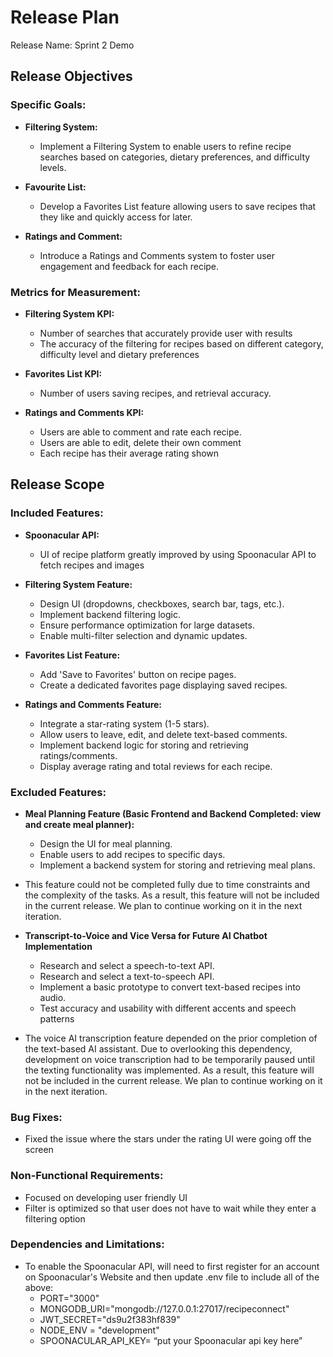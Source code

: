 # Release Plan


Release Name: Sprint 2 Demo


## Release Objectives
### Specific Goals:
- <b>Filtering System:</b>
  - Implement a Filtering System to enable users to refine recipe searches based on categories, dietary preferences, and difficulty levels. 


- <b>Favourite List:</b>
  - Develop a Favorites List feature allowing users to save recipes that they like and quickly access for later. 


- <b>Ratings and Comment:</b>
  - Introduce a Ratings and Comments system to foster user engagement and feedback for each recipe.


### Metrics for Measurement:
- <b>Filtering System KPI:</b>
  - Number of searches that accurately provide user with results
  - The accuracy of the filtering for recipes based on different category, difficulty level and dietary preferences


- <b>Favorites List KPI:</b>
  - Number of users saving recipes, and retrieval accuracy.


- <b>Ratings and Comments KPI:</b>
  - Users are able to comment and rate each recipe.
  - Users are able to edit, delete their own comment
  - Each recipe has their average rating shown


## Release Scope
### Included Features:


- <b>Spoonacular API:</b>
  - UI of recipe platform greatly improved by using Spoonacular API to fetch recipes and images


- <b>Filtering System Feature:</b>
  - Design UI (dropdowns, checkboxes, search bar, tags, etc.).
  - Implement backend filtering logic.
  - Ensure performance optimization for large datasets.
  - Enable multi-filter selection and dynamic updates.


- <b>Favorites List Feature:</b>
  - Add 'Save to Favorites' button on recipe pages.
  - Create a dedicated favorites page displaying saved recipes.


- <b>Ratings and Comments Feature:</b>
  - Integrate a star-rating system (1-5 stars).
  - Allow users to leave, edit, and delete text-based comments.
  - Implement backend logic for storing and retrieving ratings/comments.
  - Display average rating and total reviews for each recipe.


### Excluded Features:
- <b>Meal Planning Feature (Basic Frontend and Backend Completed: view and create meal planner):</b>
  - Design the UI for meal planning.
  - Enable users to add recipes to specific days.
  - Implement a backend system for storing and retrieving meal plans.
- This feature could not be completed fully due to time constraints and the complexity of the tasks. As a result, this feature will not be included in the current release. We plan to continue working on it in the next iteration.

  
- <b>Transcript-to-Voice and Vice Versa for Future AI Chatbot Implementation</b>
  - Research and select a speech-to-text API.
  - Research and select a text-to-speech API.
  - Implement a basic prototype to convert text-based recipes into audio.
  - Test accuracy and usability with different accents and speech patterns
- The voice AI transcription feature depended on the prior completion of the text-based AI assistant. Due to overlooking this dependency, development on voice transcription had to be temporarily paused until the texting functionality was implemented. As a result, this feature will not be included in the current release. We plan to continue working on it in the next iteration. 


### Bug Fixes:
- Fixed the issue where the stars under the rating UI were going off the screen


### Non-Functional Requirements:
- Focused on developing user friendly UI
- Filter is optimized so that user does not have to wait while they enter a filtering option
 
### Dependencies and Limitations:
- To enable the Spoonacular API, will need to first register for an account on Spoonacular's Website and then update .env file to include all of the above:
    - PORT="3000"
    - MONGODB_URI="mongodb://127.0.0.1:27017/recipeconnect"
    - JWT_SECRET="ds9u2f383hf839"
    - NODE_ENV = "development"
    - SPOONACULAR_API_KEY= “put your Spoonacular api key here”
